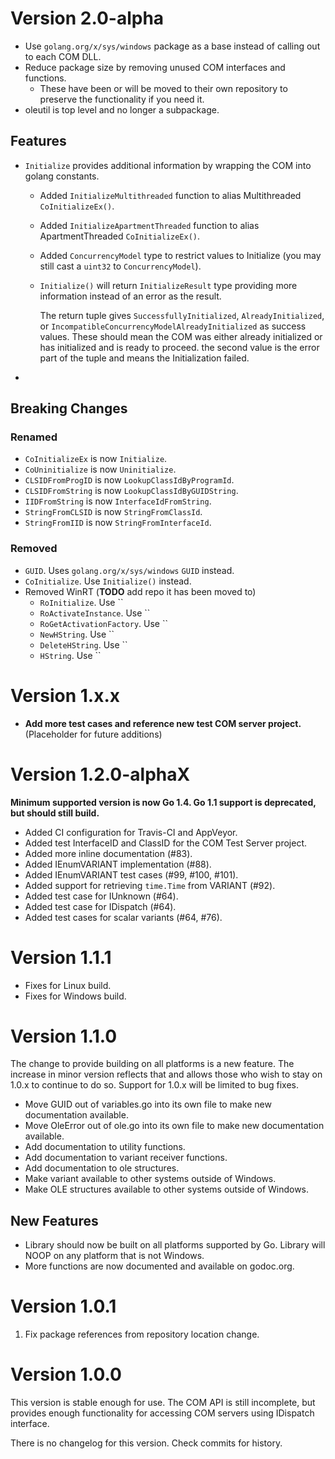 # Version 2.0-alpha

* Use `golang.org/x/sys/windows` package as a base instead of calling out to each COM DLL.
* Reduce package size by removing unused COM interfaces and functions.
  * These have been or will be moved to their own repository to preserve the functionality if you need it.
* oleutil is top level and no longer a subpackage.

## Features

* `Initialize` provides additional information by wrapping the COM into golang constants.
  * Added `InitializeMultithreaded` function to alias Multithreaded `CoInitializeEx()`.
  * Added `InitializeApartmentThreaded` function to alias ApartmentThreaded `CoInitializeEx()`.
  * Added `ConcurrencyModel` type to restrict values to Initialize (you may still cast a `uint32` to `ConcurrencyModel`).
  * `Initialize()` will return `InitializeResult` type providing more information instead of an error as the result.

    The return tuple gives `SuccessfullyInitialized`, `AlreadyInitialized`, or `IncompatibleConcurrencyModelAlreadyInitialized`
    as success values. These should mean the COM was either already initialized or has initialized and is ready to proceed.
    the second value is the error part of the tuple and means the Initialization failed.
* 

## Breaking Changes

### Renamed

* `CoInitializeEx` is now `Initialize`.
* `CoUninitialize` is now `Uninitialize`.
* `CLSIDFromProgID` is now `LookupClassIdByProgramId`.
* `CLSIDFromString` is now `LookupClassIdByGUIDString`.
* `IIDFromString` is now `InterfaceIdFromString`.
* `StringFromCLSID` is now `StringFromClassId`.
* `StringFromIID` is now `StringFromInterfaceId`.

### Removed

* `GUID`. Uses `golang.org/x/sys/windows` `GUID` instead.
* `CoInitialize`. Use `Initialize()` instead.
* Removed WinRT (**TODO** add repo it has been moved to)
  * `RoInitialize`. Use ``
  * `RoActivateInstance`. Use ``
  * `RoGetActivationFactory`. Use ``
  * `NewHString`. Use ``
  * `DeleteHString`. Use ``
  * `HString`. Use ``

# Version 1.x.x

* **Add more test cases and reference new test COM server project.** (Placeholder for future additions)

# Version 1.2.0-alphaX

**Minimum supported version is now Go 1.4. Go 1.1 support is deprecated, but should still build.**

 * Added CI configuration for Travis-CI and AppVeyor.
 * Added test InterfaceID and ClassID for the COM Test Server project.
 * Added more inline documentation (#83).
 * Added IEnumVARIANT implementation (#88).
 * Added IEnumVARIANT test cases (#99, #100, #101).
 * Added support for retrieving `time.Time` from VARIANT (#92).
 * Added test case for IUnknown (#64).
 * Added test case for IDispatch (#64).
 * Added test cases for scalar variants (#64, #76).

# Version 1.1.1

 * Fixes for Linux build.
 * Fixes for Windows build.

# Version 1.1.0

The change to provide building on all platforms is a new feature. The increase in minor version reflects that and allows those who wish to stay on 1.0.x to continue to do so. Support for 1.0.x will be limited to bug fixes.

 * Move GUID out of variables.go into its own file to make new documentation available.
 * Move OleError out of ole.go into its own file to make new documentation available.
 * Add documentation to utility functions.
 * Add documentation to variant receiver functions.
 * Add documentation to ole structures.
 * Make variant available to other systems outside of Windows.
 * Make OLE structures available to other systems outside of Windows.

## New Features

 * Library should now be built on all platforms supported by Go. Library will NOOP on any platform that is not Windows.
 * More functions are now documented and available on godoc.org.

# Version 1.0.1

 1. Fix package references from repository location change.

# Version 1.0.0

This version is stable enough for use. The COM API is still incomplete, but provides enough functionality for accessing COM servers using IDispatch interface.

There is no changelog for this version. Check commits for history.
